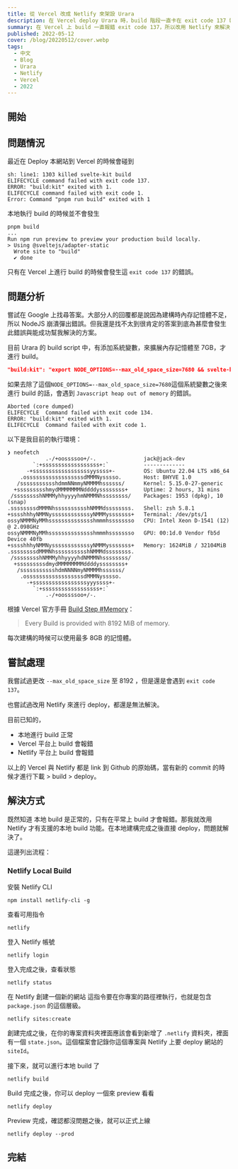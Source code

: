 ```yaml
---
title: 從 Vercel 改成 Netlify 來架設 Urara
description: 在 Vercel deploy Urara 時，build 階段一直卡在 exit code 137 報錯，嘗試修改 max_old_space_size 擴充內存，但無效。 最後改用 Netlify 本地 build 直接 deploy 解決問題。
summary: 在 Vercel 上 build 一直報錯 exit code 137，所以改用 Netlify 來解決問題
published: 2022-05-12
cover: /blog/20220512/cover.webp
tags:
  - 中文
  - Blog
  - Urara
  - Netlify
  - Vercel
  - 2022
---
```


<script lang="ts">
  import Codecopy from '$lib/components/extra/codecopy.svelte'
</script>

## 開始

## 問題情況

最近在 Deploy 本網站到 Vercel 的時候會碰到

<Codecopy>

```shell {2,4}
sh: line1: 1303 killed svelte-kit build
ELIFECYCLE command failed with exit code 137.
ERROR: "build:kit" exited with 1.
ELIFECYCLE command failed with exit code 1.
Error: Command "pnpm run build" exited with 1
```

</Codecopy>

本地執行 build 的時候並不會發生

<Codecopy>

```shell
pnpm build
...
Run npm run preview to preview your production build locally.
> Using @sveltejs/adapter-static
  Wrote site to "build"
  ✔ done
```

</Codecopy>

只有在 Vercel 上進行 build 的時候會發生這 `exit code 137` 的錯誤。

## 問題分析

嘗試在 Google 上找尋答案。大部分人的回覆都是說因為建構時內存記憶體不足，所以 NodeJS 崩潰彈出錯誤。但我還是找不太到很肯定的答案到底為甚麼會發生此錯誤與能成功幫我解決的方案。

目前 Urara 的 build script 中，有添加系統變數，來擴展內存記憶體至 7GB，才進行 build。

<Codecopy>

```json title="package.json"
"build:kit": "export NODE_OPTIONS=--max_old_space_size=7680 && svelte-kit build"
```

</Codecopy>

如果去除了這個`NODE_OPTIONS=--max_old_space_size=7680`這個系統變數之後來進行 build 的話，會遇到 `Javascript heap out of memory` 的錯誤。

<Codecopy>

```shell {1,3}
Aborted (core dumped)
ELIFECYCLE  Command failed with exit code 134.
ERROR: "build:kit" exited with 1.
ELIFECYCLE  Command failed with exit code 1.
```

</Codecopy>

以下是我目前的執行環境：

<Codecopy>

```shell
❯ neofetch
            .-/+oossssoo+/-.               jack@jack-dev
        `:+ssssssssssssssssss+:`           -------------
      -+ssssssssssssssssssyyssss+-         OS: Ubuntu 22.04 LTS x86_64
    .ossssssssssssssssssdMMMNysssso.       Host: BHYVE 1.0
   /ssssssssssshdmmNNmmyNMMMMhssssss/      Kernel: 5.15.0-27-generic
  +ssssssssshmydMMMMMMMNddddyssssssss+     Uptime: 2 hours, 31 mins
 /sssssssshNMMMyhhyyyyhmNMMMNhssssssss/    Packages: 1953 (dpkg), 10 (snap)
.ssssssssdMMMNhsssssssssshNMMMdssssssss.   Shell: zsh 5.8.1
+sssshhhyNMMNyssssssssssssyNMMMysssssss+   Terminal: /dev/pts/1
ossyNMMMNyMMhsssssssssssssshmmmhssssssso   CPU: Intel Xeon D-1541 (12) @ 2.098GHz
ossyNMMMNyMMhsssssssssssssshmmmhssssssso   GPU: 00:1d.0 Vendor fb5d Device 40fb
+sssshhhyNMMNyssssssssssssyNMMMysssssss+   Memory: 1624MiB / 32104MiB
.ssssssssdMMMNhsssssssssshNMMMdssssssss.
 /sssssssshNMMMyhhyyyyhdNMMMNhssssssss/
  +sssssssssdmydMMMMMMMMddddyssssssss+
   /ssssssssssshdmNNNNmyNMMMMhssssss/
    .ossssssssssssssssssdMMMNysssso.
      -+sssssssssssssssssyyyssss+-
        `:+ssssssssssssssssss+:`
            .-/+oossssoo+/-.
```

</Codecopy>

根據 Vercel 官方手冊 [Build Step #Memory](https://vercel.com/docs/concepts/deployments/build-step#memory)：

> Every Build is provided with 8192 MiB of memory.

每次建構的時候可以使用最多 8GB 的記憶體。

## 嘗試處理

我嘗試過更改 `--max_old_space_size` 至 8192 ，但是還是會遇到 `exit code 137`。

也嘗試過改用 Netlify 來進行 deploy，都還是無法解決。

目前已知的，

- 本地進行 build 正常
- Vercel 平台上 build 會報錯
- Netlify 平台上 build 會報錯

以上的 Vercel 與 Netlify 都是 link 到 Github 的原始碼，當有新的 commit 的時候才進行下載 > build > deploy。

## 解決方式

既然知道 本地 build 是正常的，只有在平常上 build 才會報錯。那我就改用 Netlify 才有支援的本地 build 功能。在本地建構完成之後直接 deploy，問題就解決了。

這邊列出流程：

### Netlify Local Build

安裝 Netlify CLI

<Codecopy>

```shell
npm install netlify-cli -g
```

</Codecopy>

查看可用指令

<Codecopy>

```shell
netlify
```

</Codecopy>

登入 Netlify 帳號

<Codecopy>

```shell
netlify login
```

</Codecopy>

登入完成之後，查看狀態

<Codecopy>

```shell
netlify status
```

</Codecopy>

在 Netlify 創建一個新的網站
這指令要在你專案的路徑裡執行，也就是包含 `package.json` 的這個層級。

<Codecopy>

```shell
netlify sites:create
```

</Codecopy>

創建完成之後，在你的專案資料夾裡面應該會看到新增了 `.netlify` 資料夾，裡面有一個 `state.json`。這個檔案會記錄你這個專案與 Netlify 上要 deploy 網站的 `siteId`。

接下來，就可以進行本地 build 了

<Codecopy>

```shell
netlify build
```

</Codecopy>

Build 完成之後，你可以 deploy 一個來 preview 看看

<Codecopy>

```shell
netlify deploy
```

</Codecopy>

Preview 完成，確認都沒問題之後，就可以正式上線

<Codecopy>

```shell
netlify deploy --prod
```

</Codecopy>

## 完結
